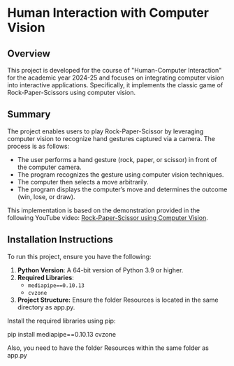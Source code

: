 # Human Interaction with Computer Vision

## Overview

This project is developed for the course of "Human-Computer Interaction" for the academic year 2024-25 and focuses on integrating computer vision into interactive applications. Specifically, it implements the classic game of Rock-Paper-Scissors using computer vision.

## Summary

The project enables users to play Rock-Paper-Scissor by leveraging computer vision to recognize hand gestures captured via a camera. The process is as follows:

- The user performs a hand gesture (rock, paper, or scissor) in front of the computer camera.
- The program recognizes the gesture using computer vision techniques.
- The computer then selects a move arbitrarily.
- The program displays the computer’s move and determines the outcome (win, lose, or draw).

This implementation is based on the demonstration provided in the following YouTube video: [Rock-Paper-Scissor using Computer Vision](https://www.youtube.com/watch?v=k2EahPgl0ho).

## Installation Instructions

To run this project, ensure you have the following:

1. **Python Version**: A 64-bit version of Python 3.9 or higher.
2. **Required Libraries**:
   - `mediapipe==0.10.13`
   - `cvzone`
3. **Project Structure:** Ensure the folder Resources is located in the same directory as app.py.

Install the required libraries using pip:

pip install mediapipe==0.10.13 cvzone

Also, you need to have the folder Resources within the same folder as app.py
